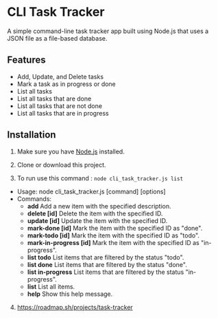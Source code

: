 # CLI Task Tracker

A simple command-line task tracker app built using Node.js that uses a JSON file as a file-based database.

## Features

- Add, Update, and Delete tasks
- Mark a task as in progress or done
- List all tasks
- List all tasks that are done
- List all tasks that are not done
- List all tasks that are in progress

## Installation

1. Make sure you have [Node.js](https://nodejs.org) installed.

2. Clone or download this project.

3. To run use this command : `node cli_task_tracker.js list`
  - Usage: node cli_task_tracker.js [command] [options]
  - Commands:
      - **add <description>**          Add a new item with the specified description.
      - **delete [id]**                Delete the item with the specified ID.
      - **update [id]**                Update the item with the specified ID.
      - **mark-done [id]**             Mark the item with the specified ID as "done".
      - **mark-todo [id]**             Mark the item with the specified ID as "todo".
      - **mark-in-progress [id]**      Mark the item with the specified ID as "in-progress".
      - **list todo**                  List items that are filtered by the status "todo".
      - **list done**                  List items that are filtered by the status "done".
      - **list in-progress**           List items that are filtered by the status "in-progress".
      - **list**                       List all items.
      - **help**                       Show this help message.


4. https://roadmap.sh/projects/task-tracker
